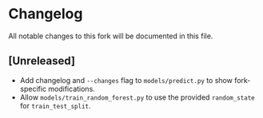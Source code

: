 # Changelog

All notable changes to this fork will be documented in this file.

## [Unreleased]
- Add changelog and `--changes` flag to `models/predict.py` to show fork-specific modifications.
- Allow `models/train_random_forest.py` to use the provided `random_state` for `train_test_split`.

